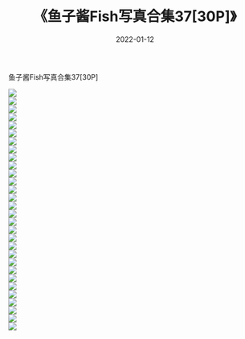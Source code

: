 ﻿---
layout: post
title:  《鱼子酱Fish写真合集37[30P]》
date:   2022-01-12
img: http://img.660000.xyz/Sharelink/性感/2022/鱼子酱Fish写真合集37[30P]/000.jpg
categories: [美女, 清纯, 唯美]
---

鱼子酱Fish写真合集37[30P]

  ![](http://img.660000.xyz/Sharelink/性感/2022/鱼子酱Fish写真合集37[30P]/001.jpg) <br> ![](http://img.660000.xyz/Sharelink/性感/2022/鱼子酱Fish写真合集37[30P]/002.jpg) <br> ![](http://img.660000.xyz/Sharelink/性感/2022/鱼子酱Fish写真合集37[30P]/003.jpg) <br> ![](http://img.660000.xyz/Sharelink/性感/2022/鱼子酱Fish写真合集37[30P]/004.jpg) <br> ![](http://img.660000.xyz/Sharelink/性感/2022/鱼子酱Fish写真合集37[30P]/005.jpg) <br> ![](http://img.660000.xyz/Sharelink/性感/2022/鱼子酱Fish写真合集37[30P]/006.jpg) <br> ![](http://img.660000.xyz/Sharelink/性感/2022/鱼子酱Fish写真合集37[30P]/007.jpg) <br> ![](http://img.660000.xyz/Sharelink/性感/2022/鱼子酱Fish写真合集37[30P]/008.jpg) <br> ![](http://img.660000.xyz/Sharelink/性感/2022/鱼子酱Fish写真合集37[30P]/009.jpg) <br> ![](http://img.660000.xyz/Sharelink/性感/2022/鱼子酱Fish写真合集37[30P]/010.jpg) <br> ![](http://img.660000.xyz/Sharelink/性感/2022/鱼子酱Fish写真合集37[30P]/011.jpg) <br> ![](http://img.660000.xyz/Sharelink/性感/2022/鱼子酱Fish写真合集37[30P]/012.jpg) <br> ![](http://img.660000.xyz/Sharelink/性感/2022/鱼子酱Fish写真合集37[30P]/013.jpg) <br> ![](http://img.660000.xyz/Sharelink/性感/2022/鱼子酱Fish写真合集37[30P]/014.jpg) <br> ![](http://img.660000.xyz/Sharelink/性感/2022/鱼子酱Fish写真合集37[30P]/015.jpg) <br> ![](http://img.660000.xyz/Sharelink/性感/2022/鱼子酱Fish写真合集37[30P]/016.jpg) <br> ![](http://img.660000.xyz/Sharelink/性感/2022/鱼子酱Fish写真合集37[30P]/017.jpg) <br> ![](http://img.660000.xyz/Sharelink/性感/2022/鱼子酱Fish写真合集37[30P]/018.jpg) <br> ![](http://img.660000.xyz/Sharelink/性感/2022/鱼子酱Fish写真合集37[30P]/019.jpg) <br> ![](http://img.660000.xyz/Sharelink/性感/2022/鱼子酱Fish写真合集37[30P]/020.jpg) <br> ![](http://img.660000.xyz/Sharelink/性感/2022/鱼子酱Fish写真合集37[30P]/021.jpg) <br> ![](http://img.660000.xyz/Sharelink/性感/2022/鱼子酱Fish写真合集37[30P]/022.jpg) <br> ![](http://img.660000.xyz/Sharelink/性感/2022/鱼子酱Fish写真合集37[30P]/023.jpg) <br> ![](http://img.660000.xyz/Sharelink/性感/2022/鱼子酱Fish写真合集37[30P]/024.jpg) <br> ![](http://img.660000.xyz/Sharelink/性感/2022/鱼子酱Fish写真合集37[30P]/025.jpg) <br> ![](http://img.660000.xyz/Sharelink/性感/2022/鱼子酱Fish写真合集37[30P]/026.jpg) <br> ![](http://img.660000.xyz/Sharelink/性感/2022/鱼子酱Fish写真合集37[30P]/027.jpg) <br> ![](http://img.660000.xyz/Sharelink/性感/2022/鱼子酱Fish写真合集37[30P]/028.jpg) <br> ![](http://img.660000.xyz/Sharelink/性感/2022/鱼子酱Fish写真合集37[30P]/029.jpg) <br> ![](http://img.660000.xyz/Sharelink/性感/2022/鱼子酱Fish写真合集37[30P]/030.jpg) <br>